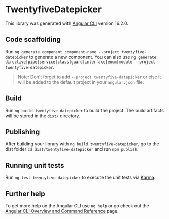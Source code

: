 # TwentyfiveDatepicker

This library was generated with [Angular CLI](https://github.com/angular/angular-cli) version 16.2.0.

## Code scaffolding

Run `ng generate component component-name --project twentyfive-datepicker` to generate a new component. You can also use `ng generate directive|pipe|service|class|guard|interface|enum|module --project twentyfive-datepicker`.
> Note: Don't forget to add `--project twentyfive-datepicker` or else it will be added to the default project in your `angular.json` file. 

## Build

Run `ng build twentyfive-datepicker` to build the project. The build artifacts will be stored in the `dist/` directory.

## Publishing

After building your library with `ng build twentyfive-datepicker`, go to the dist folder `cd dist/twentyfive-datepicker` and run `npm publish`.

## Running unit tests

Run `ng test twentyfive-datepicker` to execute the unit tests via [Karma](https://karma-runner.github.io).

## Further help

To get more help on the Angular CLI use `ng help` or go check out the [Angular CLI Overview and Command Reference](https://angular.io/cli) page.
